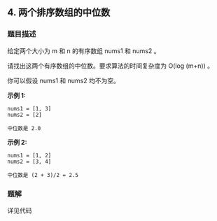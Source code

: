 ## 4. 两个排序数组的中位数

### 题目描述
给定两个大小为 m 和 n 的有序数组 nums1 和 nums2 。

请找出这两个有序数组的中位数。要求算法的时间复杂度为 O(log (m+n)) 。

你可以假设 nums1 和 nums2 均不为空。

**示例 1:**

```
nums1 = [1, 3]
nums2 = [2]

中位数是 2.0
```
**示例 2:**

```
nums1 = [1, 2]
nums2 = [3, 4]

中位数是 (2 + 3)/2 = 2.5
```

### 题解

详见代码